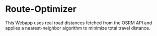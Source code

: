 # Route-Optimizer
This Webapp uses real road distances fetched from the OSRM API and applies a nearest-neighbor algorithm to minimize total travel distance.
